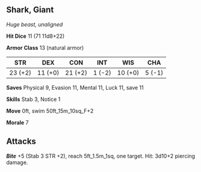 ## Shark, Giant

*Huge beast, unaligned*

**Hit Dice** 11 (71 11d8+22)

**Armor Class** 13 (natural armor)

| STR     | DEX     | CON     | INT     | WIS     | CHA     |
|---------|---------|---------|---------|---------|---------|
| 23 (+2) | 11 (+0) | 21 (+2) |  1 (-2) | 10 (+0) |  5 (-1) |

**Saves** Physical 9, Evasion 11, Mental 11, Luck 11, save 11

**Skills** Stab 3, Notice 1

**Move** 0ft, swim 50ft\_15m\_10sq\_F+2

**Morale** 7

## Attacks

***Bite*** +5 (Stab 3 STR +2), reach 5ft\_1.5m\_1sq, one target. Hit: 3d10+2 piercing damage.

